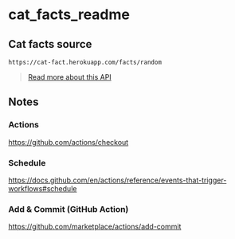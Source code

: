 # cat_facts_readme

## Cat facts source
```
https://cat-fact.herokuapp.com/facts/random
```

> [Read more about this API](https://alexwohlbruck.github.io/cat-facts/docs/endpoints/facts.html)


## Notes

### Actions
https://github.com/actions/checkout

### Schedule
https://docs.github.com/en/actions/reference/events-that-trigger-workflows#schedule

### Add & Commit (GitHub Action)
https://github.com/marketplace/actions/add-commit